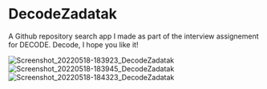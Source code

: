 # DecodeZadatak
 
A Github repository search app I made as part of the interview assignement for DECODE.
Decode, I hope you like it!







![Screenshot_20220518-183923_DecodeZadatak](https://user-images.githubusercontent.com/93731591/169098805-1483d057-87c9-46ea-b923-89b8eabfb26e.jpg)
![Screenshot_20220518-183945_DecodeZadatak](https://user-images.githubusercontent.com/93731591/169098828-5463fcf1-8ada-43de-ae13-d4fe4d721545.jpg)
![Screenshot_20220518-184323_DecodeZadatak](https://user-images.githubusercontent.com/93731591/169098834-4a7e47be-6990-4347-ab02-99d02ecfe55e.jpg)
